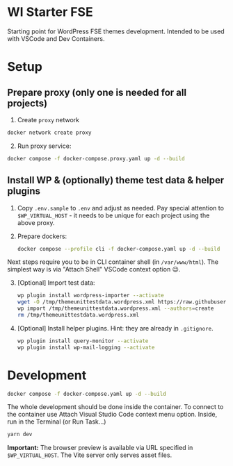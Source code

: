 # WI Starter FSE

Starting point for WordPress FSE themes development.
Intended to be used with VSCode and Dev Containers.

# Setup

## Prepare proxy (only one is needed for all projects)

1. Create `proxy` network

```sh
docker network create proxy
```

2. Run proxy service:

```sh
docker compose -f docker-compose.proxy.yaml up -d --build
```

## Install WP & (optionally) theme test data & helper plugins

1. Copy `.env.sample` to `.env` and adjust as needed.
   Pay special attention to `$WP_VIRTUAL_HOST` - it needs to be unique for each project using the above proxy.

2. Prepare dockers:

    ```sh
    docker compose --profile cli -f docker-compose.yaml up -d --build
    ```

Next steps require you to be in CLI container shell (in `/var/www/html`).
The simplest way is via "Attach Shell" VSCode context option 😉.

3. [Optional] Import test data:

    ```sh
    wp plugin install wordpress-importer --activate
    wget -O /tmp/themeunittestdata.wordpress.xml https://raw.githubusercontent.com/WordPress/theme-test-data/master/themeunittestdata.wordpress.xml
    wp import /tmp/themeunittestdata.wordpress.xml --authors=create
    rm /tmp/themeunittestdata.wordpress.xml
    ```

4. [Optional] Install helper plugins. Hint: they are already in `.gitignore`.

    ```sh
    wp plugin install query-monitor --activate
    wp plugin install wp-mail-logging --activate
    ```

# Development

```sh
docker compose -f docker-compose.yaml up -d --build
```

The whole development should be done inside the container.
To connect to the container use Attach Visual Studio Code context menu option.
Inside, run in the Terminal (or Run Task...)

```sh
yarn dev
```

**Important:** The browser preview is available via URL specified in `$WP_VIRTUAL_HOST`. The Vite server only serves asset files.
